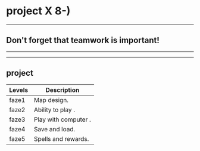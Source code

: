 # project X 8-)
-----

## Don't forget that teamwork is important!
***
---

## project 

| Levels | Description |
| ------ | ----------- |
| faze1   | Map design. |
| faze2 | Ability to play . |
| faze3    | Play with computer . |
| faze4   | Save and load. |
| faze5    | Spells and rewards. |
